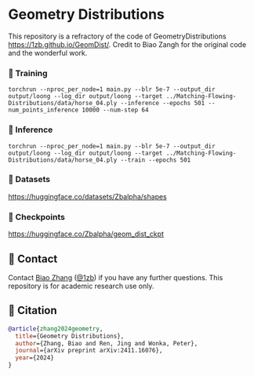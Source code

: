 # Geometry Distributions

This repository is a refractory of the code of GeometryDistributions https://1zb.github.io/GeomDist/. Credit to Biao Zangh for the original code and the wonderful work.

### :bullettrain_front: Training 

```
torchrun --nproc_per_node=1 main.py --blr 5e-7 --output_dir output/loong --log_dir output/loong --target ../Matching-Flowing-Distributions/data/horse_04.ply --inference --epochs 501 --num_points_inference 10000 --num-step 64
```

### :balloon: Inference

```
torchrun --nproc_per_node=1 main.py --blr 5e-7 --output_dir output/loong --log_dir output/loong --target ../Matching-Flowing-Distributions/data/horse_04.ply --train --epochs 501
```

### :floppy_disk: Datasets
https://huggingface.co/datasets/Zbalpha/shapes

### :briefcase: Checkpoints
https://huggingface.co/Zbalpha/geom_dist_ckpt

## :e-mail: Contact

Contact [Biao Zhang](mailto:biao.zhang@kaust.edu.sa) ([@1zb](https://github.com/1zb)) if you have any further questions. This repository is for academic research use only.

## :blue_book: Citation

```bibtex
@article{zhang2024geometry,
  title={Geometry Distributions},
  author={Zhang, Biao and Ren, Jing and Wonka, Peter},
  journal={arXiv preprint arXiv:2411.16076},
  year={2024}
}
```
